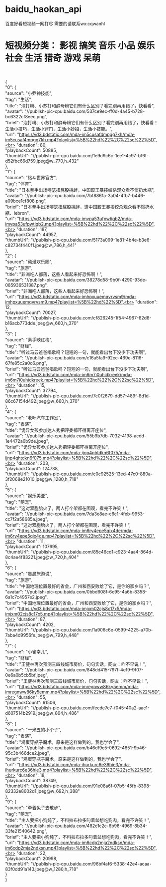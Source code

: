 # baidu_haokan_api
百度好看短视频一网打尽  需要的请联系wx:cqwanhl

# 短视频分类： 影视 搞笑 音乐 小品 娱乐 社会 生活 猎奇 游戏 呆萌
<br>


{<br>
    "0": {<br>
      "source": "小乔神技能",<br>
      "tag": "生活",<br>
      "title": "泡打粉、小苏打和酵母粉它们有什么区别？看完别再用错了，快看看",<br>
      "avatar": "//publish-pic-cpu.baidu.com/537ce9ec-ff0d-4a45-b728-bc6322cf8eec.png",<br>
      "brief": "泡打粉、小苏打和酵母粉它们有什么区别？看完别再用错了，快看看！生活小技巧，生活小窍门，生活小妙招，生活小技能。",<br>
      "url": "https://vd3.bdstatic.com/mda-im5cusaf4mpgg7kh/mda-im5cusaf4mpgg7kh.mp4?playlist=%5B%22hd%22%2C%22sc%22%5D",<br>
      "duration": 80,<br>
      "playbackCount": 50885,<br>
      "thumbUrl": "//publish-pic-cpu.baidu.com/1e9d9c6c-1ee1-4c97-b16f-d52fbc66d759.jpeg@w_770,h_432"<br>
    },<br>
    "1": {<br>
      "source": "格斗世界官方",<br>
      "tag": "体育",<br>
      "title": "日本拳手出场嘚瑟扭屁股挑衅，中国跤王暴揍绞杀观众看不惯扔水瓶",<br>
      "avatar": "//publish-pic-cpu.baidu.com/7bf8861a-3a04-4fb7-b446-a09bce1cf808.png",<br>
      "brief": "日本拳手出场嘚瑟扭屁股挑衅，遭中国跤王暴揍绞杀观众看不惯扔水瓶、lebron",<br>
      "url": "https://vd3.bdstatic.com/mda-imvpa53ufpwtiqb2/mda-imvpa53ufpwtiqb2.mp4?playlist=%5B%22hd%22%2C%22sc%22%5D",<br>
      "duration": 187,<br>
      "playbackCount": 44957,<br>
      "thumbUrl": "//publish-pic-cpu.baidu.com/5173a099-1e81-4b4e-b3e6-c82734f440f1.jpeg@w_786,h_441"<br>
    },<br>
    "2": {<br>
      "source": "动漫欢乐圈",<br>
      "tag": "旅游",<br>
      "title": "非洲吃人部落，这些人看起来好恐怖啊！",<br>
      "avatar": "//publish-pic-cpu.baidu.com/38278d58-9b0f-4290-93de-085936531387.png",<br>
      "brief": "非洲吃人部落，这些人看起来好恐怖啊！",<br>
      "url": "https://vd3.bdstatic.com/mda-imhpxuuemqvrvsm9/mda-imhpxuuemqvrvsm9.mp4?playlist=%5B%22hd%22%5D",<br>
      "duration": 12,<br>
      "playbackCount": 70027,<br>
      "thumbUrl": "//publish-pic-cpu.baidu.com/cf826245-1f54-4967-82d8-b16acb773dde.jpeg@w_660,h_370"<br>
    },<br>
    "3": {<br>
      "source": "素手映红梅",<br>
      "tag": "财经",<br>
      "title": "听过马云爸爸唱歌吗？短短的一句，就能看出台下没少下功夫啊",<br>
      "avatar": "//publish-pic-cpu.baidu.com/c16a5fa9-92cc-469e-8116-67fe85c2a0c6.png",<br>
      "brief": "听过马云爸爸唱歌吗？短短的一句，就能看出台下没少下功夫啊",<br>
      "url": "https://vd3.bdstatic.com/mda-im6m7i0uhidkreek/mda-im6m7i0uhidkreek.mp4?playlist=%5B%22hd%22%2C%22sc%22%5D",<br>
      "duration": 15,<br>
      "playbackCount": 37794,<br>
      "thumbUrl": "//publish-pic-cpu.baidu.com/7c0f2679-dd57-489f-8d1d-86c67154d492.jpeg@w_660,h_370"<br>
    },<br>
    "4": {<br>
      "source": "老叶汽车工作室",<br>
      "tag": "表演",<br>
      "title": "诡异女孩参加达人秀把评委都吓得离开座位",<br>
      "avatar": "//publish-pic-cpu.baidu.com/55b9b7db-7032-4198-acdd-1e4472a6b9de.jpeg",<br>
      "brief": "诡异女孩参加达人秀把评委都吓得离开座位",<br>
      "url": "https://vd3.bdstatic.com/mda-ijnp4qhtdkn6f075/mda-ijnp4qhtdkn6f075.mp4?playlist=%5B%22hd%22%2C%22sc%22%5D",<br>
      "duration": 203,<br>
      "playbackCount": 124738,<br>
      "thumbUrl": "//publish-pic-cpu.baidu.com/c0c92525-13ed-47c0-880a-3f2068e21010.jpeg@w_1280,h_718"<br>
    },<br>
    "5": {<br>
      "source": "娱乐美亚",<br>
      "tag": "萌宠",<br>
      "title": "这对双胞胎火了，两人打个架都在围观，看完不许笑！",<br>
      "avatar": "//publish-pic-cpu.baidu.com/7da3e8ae-c6c1-4feb-9953-cc7f2a58685a.jpeg",<br>
      "brief": "这对双胞胎火了，两人打个架都在围观，看完不许笑！",<br>
      "url": "https://vd3.bdstatic.com/mda-im6ry4epe5qix4de/mda-im6ry4epe5qix4de.mp4?playlist=%5B%22hd%22%2C%22sc%22%5D",<br>
      "duration": 11,<br>
      "playbackCount": 107695,<br>
      "thumbUrl": "//publish-pic-cpu.baidu.com/85c46cd1-c923-4aa4-864d-8c4ae4f83221.jpeg@w_720,h_404"<br>
    },<br>
    "6": {<br>
      "source": "晨晨旅游说",<br>
      "tag": "旅游",<br>
      "title": "中国地理位置最好的省会，广州和西安败给了它，是你的家乡吗？",<br>
      "avatar": "//publish-pic-cpu.baidu.com/0bbd608f-6c95-4a6b-8358-6a1c7c4957e2.jpeg",<br>
      "brief": "中国地理位置最好的省会，广州和西安败给了它，是你的家乡吗？",<br>
      "url": "https://vd3.bdstatic.com/mda-imjxm02cjs8c17x5/mda-imjxm02cjs8c17x5.mp4?playlist=%5B%22hd%22%2C%22sc%22%5D",<br>
      "duration": 87,<br>
      "playbackCount": 4202,<br>
      "thumbUrl": "//publish-pic-cpu.baidu.com/1a906c6e-0599-4225-a70b-7aba4d9956fe.jpeg@w_799,h_448"<br>
    },<br>
    "7": {<br>
      "source": "小雀幸儿",<br>
      "tag": "财经",<br>
      "title": "王健林再次预测三四线城市房价，句句实话，网友：咋不早说！",<br>
      "avatar": "//publish-pic-cpu.baidu.com/848dd415-797f-4e19-9f07-0e6a0b5cb5bf.jpeg",<br>
      "brief": "王健林再次预测三四线城市房价，句句实话，网友：咋不早说！",<br>
      "url": "https://vd3.bdstatic.com/mda-imregnww86ky5emm/mda-imregnww86ky5emm.mp4?playlist=%5B%22hd%22%2C%22sc%22%5D",<br>
      "duration": 55,<br>
      "playbackCount": 61506,<br>
      "thumbUrl": "//publish-pic-cpu.baidu.com/fecde7e7-f045-40a2-aac1-d607514b2919.jpeg@w_864,h_486"<br>
    },<br>
    "8": {<br>
      "source": "一米五的小个子",<br>
      "tag": "表演",<br>
      "title": "鸡蛋穿瓶子魔术，原来是这样做到的，我也学会了",<br>
      "avatar": "//publish-pic-cpu.baidu.com/b46df9c5-0692-4651-9b46-95c3b466dce2.jpeg",<br>
      "brief": "鸡蛋穿瓶子魔术，原来是这样做到的，我也学会了",<br>
      "url": "https://vd3.bdstatic.com/mda-ihurkurc6e36hie3/mda-ihurkurc6e36hie3.mp4?playlist=%5B%22hd%22%2C%22sc%22%5D",<br>
      "duration": 18,<br>
      "playbackCount": 38749,<br>
      "thumbUrl": "//publish-pic-cpu.baidu.com/91e08a6f-07b5-45fb-8398-82332e8602d1.jpeg@w_692,h_388"<br>
    },<br>
    "9": {<br>
      "source": "牵着兔子去散步",<br>
      "tag": "萌宠",<br>
      "title": "主人要把小狗炖了，不料拉布拉多叼着盆想吃狗肉，看完不许笑！",<br>
      "avatar": "//publish-pic-cpu.baidu.com/482c1c2c-6b98-4969-8b34-33fe21540642.png",<br>
      "brief": "主人要把小狗炖了，不料拉布拉多叼着盆想吃狗肉，看完不许笑！",<br>
      "url": "https://vd3.bdstatic.com/mda-im6cdp2mja2ndksn/mda-im6cdp2mja2ndksn.mp4?playlist=%5B%22hd%22%2C%22sc%22%5D",<br>
      "duration": 22,<br>
      "playbackCount": 20998,<br>
      "thumbUrl": "//publish-pic-cpu.baidu.com/96bf4af6-5338-42e4-acaa-83f0dd91a143.jpeg@w_1280,h_718"<br>
    }<br>
}
